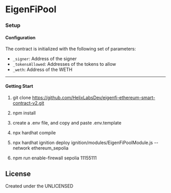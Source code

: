 # EigenFiPool

### Setup

#### Configuration

The contract is initialized with the following set of parameters:

- `_signer`: Address of the signer
- `_tokensAllowed`: Addresses of the tokens to allow
- `_weth`: Address of the WETH

---

#### Getting Start

1. git clone https://github.com/HelixLabsDev/eigenfi-ethereum-smart-contract-v2.git

2. npm install

3. create a .env file, and copy and paste .env.template

4. npx hardhat compile

5. npx hardhat ignition deploy ignition/modules/EigenFiPoolModule.js --network ethereum_sepolia

6. npm run enable-firewall sepolia 11155111

## License

Created under the UNLICENSED
